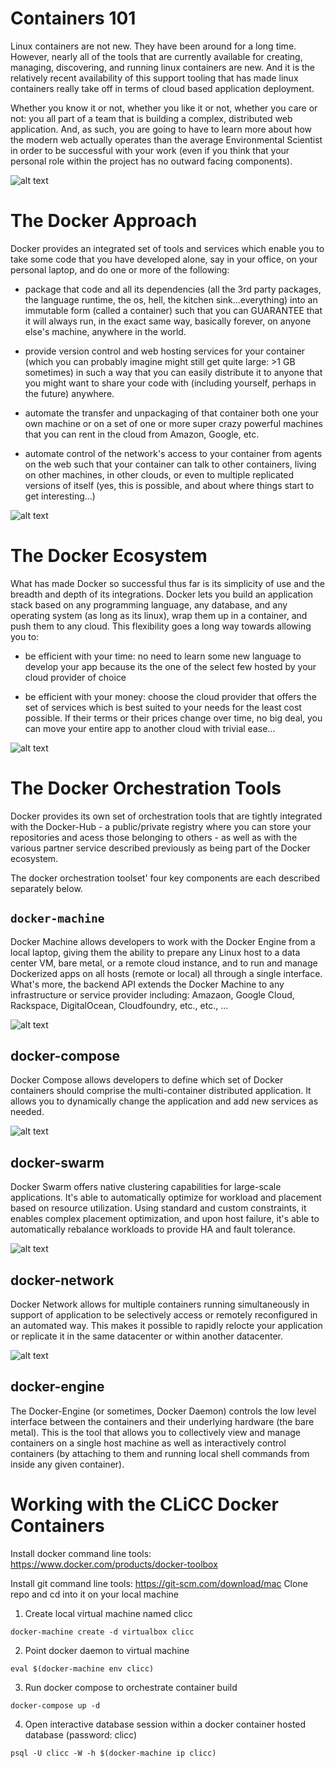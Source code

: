 # Containers 101

Linux containers are not new. They have been around for a long time. However, nearly all of the tools that are currently available for creating, managing, discovering, and running linux containers are new. And it is the relatively recent availability of this support tooling that has made linux containers really take off in terms of cloud based application deployment. 

Whether you know it or not, whether you like it or not, whether you care or not: you all part of a team that is building a complex, distributed web application. And, as such, you are going to have to learn more about how the modern web actually operates than the average Environmental Scientist in order to be successful with your work (even if you think that your personal role within the project has no outward facing components).

![alt text](https://github.com/ericdfournier/clicc/blob/master/src/common/images/vm-vs-docker.png "Containers vs. Virtual Machines")

# The Docker Approach

Docker provides an integrated set of tools and services which enable you to take some code that you have developed alone, say in your office, on your personal laptop, and do one or more of the following:

- package that code and all its dependencies (all the 3rd party packages, the language runtime, the os, hell, the kitchen sink...everything) into an immutable form (called a container) such that you can GUARANTEE that it will always run, in the exact same way, basically forever, on anyone else's machine, anywhere in the world. 

- provide version control and web hosting services for your container (which you can probably imagine might still get quite large: >1 GB sometimes) in such a way that you can easily distribute it to anyone that you might want to share your code with (including yourself, perhaps in the future) anywhere.

- automate the transfer and unpackaging of that container both one your own machine or on a set of one or more super crazy powerful machines that you can rent in the cloud from Amazon, Google, etc.

- automate control of the network's access to your container from agents on the web such that your container can talk to other containers, living on other machines, in other clouds, or even to multiple replicated versions of itself (yes, this is possible, and about where things start to get interesting...)

![alt text](https://github.com/ericdfournier/clicc/blob/master/src/common/images/docker_datacenter_toolchain.jpg "Docker Datacenter Toolchain and Services")

# The Docker Ecosystem

What has made Docker so successful thus far is its simplicity of use and the breadth and depth of its integrations. Docker lets you build an application stack based on any programming language, any database, and any operating system (as long as its linux), wrap them up in a container, and push them to any cloud. This flexibility goes a long way towards allowing you to: 

- be efficient with your time: no need to learn some new language to develop your app because its the one of the select few hosted by your cloud provider of choice

- be efficient with your money: choose the cloud provider that offers the set of services which is best suited to your needs for the least cost possible. If their terms or their prices change over time, no big deal, you can move your entire app to another cloud with trivial ease...

![alt text](https://github.com/ericdfournier/clicc/blob/master/src/common/images/docker-ecosystem.jpg "Docker Ecosystem")

# The Docker Orchestration Tools

Docker provides its own set of orchestration tools that are tightly integrated with the Docker-Hub - a public/private registry where you can store your repositories and acess those belonging to others - as well as with the various partner service described previously as being part of the Docker ecosystem.

The docker orchestration toolset' four key components are each described separately below.

## ````docker-machine````

Docker Machine allows developers to work with the Docker Engine from a local laptop, giving them the ability to prepare any Linux host to a data center VM, bare metal, or a remote cloud instance, and to run and manage Dockerized apps on all hosts (remote or local) all through a single interface. What's more, the backend API extends the Docker Machine to any infrastructure or service provider including: Amazaon, Google Cloud, Rackspace, DigitalOcean, Cloudfoundry, etc., etc., ...

![alt text](https://github.com/ericdfournier/clicc/blob/master/src/common/images/docker-machine.png "Docker-Machine")

## docker-compose

Docker Compose allows developers to define which set of Docker containers should comprise the multi-container distributed application. It allows you to dynamically change the application and add new services as needed.

![alt text](https://github.com/ericdfournier/clicc/blob/master/src/common/images/docker-compose.png "Docker-Compose")

## docker-swarm

Docker Swarm offers native clustering capabilities for large-scale applications. It's able to automatically optimize for workload and placement based on resource utilization. Using standard and custom constraints, it enables complex placement optimization, and upon host failure, it's able to automatically rebalance workloads to provide HA and fault tolerance.

![alt text](https://github.com/ericdfournier/clicc/blob/master/src/common/images/docker-swarm.png "Docker-Swarm")

## docker-network

Docker Network allows for multiple containers running simultaneously in support of application to be selectively access or remotely reconfigured in an automated way. This makes it possible to rapidly relocte your application or replicate it in the same datacenter or within another datacenter.

![alt text](https://github.com/ericdfournier/clicc/blob/master/src/common/images/docker-network.png "Docker-Network")

## docker-engine

The Docker-Engine (or sometimes, Docker Daemon) controls the low level interface between the containers and their underlying hardware (the bare metal). This is the tool that allows you to collectively view and manage containers on a single host machine as well as interactively control containers (by attaching to them and running local shell commands from inside any given container).

# Working with the CLiCC Docker Containers

Install docker command line tools: https://www.docker.com/products/docker-toolbox

Install git command line tools: https://git-scm.com/download/mac
Clone repo and cd into it on your local machine

1. Create local virtual machine named clicc

```
docker-machine create -d virtualbox clicc
```

2. Point docker daemon to virtual machine

```
eval $(docker-machine env clicc)
```

3. Run docker compose to orchestrate container build

```
docker-compose up -d
```

4. Open interactive database session within a docker container hosted database (password: clicc)

```
psql -U clicc -W -h $(docker-machine ip clicc)
```

